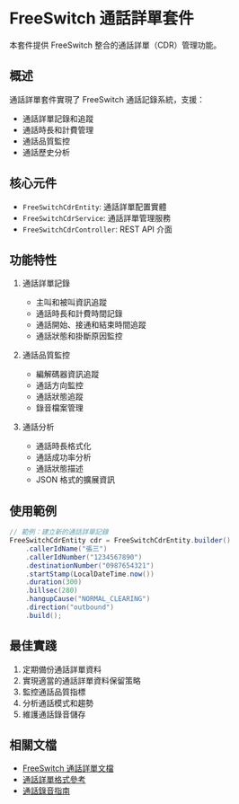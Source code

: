 # FreeSwitch 通話詳單套件

本套件提供 FreeSwitch 整合的通話詳單（CDR）管理功能。

## 概述

通話詳單套件實現了 FreeSwitch 通話記錄系統，支援：

- 通話詳單記錄和追蹤
- 通話時長和計費管理
- 通話品質監控
- 通話歷史分析

## 核心元件

- `FreeSwitchCdrEntity`: 通話詳單配置實體
- `FreeSwitchCdrService`: 通話詳單管理服務
- `FreeSwitchCdrController`: REST API 介面

## 功能特性

1. 通話詳單記錄
   - 主叫和被叫資訊追蹤
   - 通話時長和計費時間記錄
   - 通話開始、接通和結束時間追蹤
   - 通話狀態和掛斷原因監控

2. 通話品質監控
   - 編解碼器資訊追蹤
   - 通話方向監控
   - 通話狀態追蹤
   - 錄音檔案管理

3. 通話分析
   - 通話時長格式化
   - 通話成功率分析
   - 通話狀態描述
   - JSON 格式的擴展資訊

## 使用範例

```java
// 範例：建立新的通話詳單記錄
FreeSwitchCdrEntity cdr = FreeSwitchCdrEntity.builder()
    .callerIdName("張三")
    .callerIdNumber("1234567890")
    .destinationNumber("0987654321")
    .startStamp(LocalDateTime.now())
    .duration(300)
    .billsec(280)
    .hangupCause("NORMAL_CLEARING")
    .direction("outbound")
    .build();
```

## 最佳實踐

1. 定期備份通話詳單資料
2. 實現適當的通話詳單資料保留策略
3. 監控通話品質指標
4. 分析通話模式和趨勢
5. 維護通話錄音儲存

## 相關文檔

- [FreeSwitch 通話詳單文檔](https://freeswitch.org/confluence/display/FREESWITCH/XML+CDR)
- [通話詳單格式參考](https://freeswitch.org/confluence/display/FREESWITCH/XML+CDR+Format)
- [通話錄音指南](https://freeswitch.org/confluence/display/FREESWITCH/Recording)
